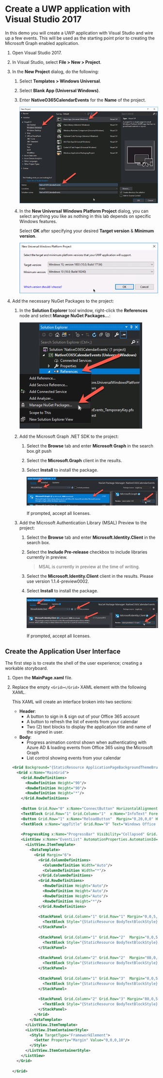 # Create a UWP application with Visual Studio 2017

In this demo you will create a UWP application with Visual Studio and wire up a few events. This will be used as the starting point prior to creating the Microsoft Graph enabled application.

1. Open Visual Studio 2017.
1. In Visual Studio, select **File > New > Project**.
1. In the **New Project** dialog, do the following:
    1. Select **Templates > Windows Universal**.
    1. Select **Blank App (Universal Windows)**.
    1. Enter **NativeO365CalendarEvents** for the **Name** of the project.

          ![Screenshot of creating a new Windows Universal project](../../Images/vs-create-project-01.png)

    1. In the **New Universal Windows Platform Project** dialog, you can select anything you like as nothing in this lab depends on specific Windows features.

        Select **OK** after specifying your desired **Target version** & **Minimum version**.

        ![Screenshot of creating a new Windows Universal project](../../Images/vs-create-project-02.png)

1. Add the necessary NuGet Packages to the project:
    1. In the **Solution Explorer** tool window, right-click the **References** node and select **Manage NuGet Packages...**:

        ![Screenshot selecting Manage NuGet Packages in Visual Studio](../../Images/vs-setup-project-01.png)

    1. Add the Microsoft Graph .NET SDK to the project:
        1. Select the **Browse** tab and enter **Microsoft Graph** in the search box.git push
        1. Select the **Microsoft.Graph** client in the results.
        1. Select **Install** to install the package.

            ![Screenshot installing the Microsoft Graph .NET SDK NuGet package](../../Images/vs-setup-project-02.png)

            If prompted, accept all licenses.

    1. Add the Microsoft Authentication Library (MSAL) Preview to the project:
        1. Select the **Browse** tab and enter **Microsoft.Identity.Client** in the search box.
        1. Select the **Include Pre-release** checkbox to include libraries currently in preview.

            > MSAL is currently in preview at the time of writing.

        1. Select the **Microsoft.Identity.Client** client in the results. Please use version 1.1.4-preview0002.
        1. Select **Install** to install the package.

            ![Screenshot installing the MSAL .NET SDK NuGet package](../../Images/vs-setup-project-03.png)

            If prompted, accept all licenses.

## Create the Application User Interface

The first step is to create the shell of the user experience; creating a workable storyboard.

1. Open the **MainPage.xaml** file.
1. Replace the empty `<Grid></Grid>` XAML element with the following XAML.

    This XAML will create an interface broken into two sections:

      * **Header**:
        * A button to sign in & sign out of your Office 365 account
        * A button to refresh the list of events from your calendar
        * Two (2) text blocks to display the application title and name of the signed in user.
      * **Body**:
        * Progress animation control shown when authenticating with Azure AD & loading events from Office 365 using the Microsoft Graph
        * List control showing events from your calendar

    ```xml
    <Grid Background="{StaticResource ApplicationPageBackgroundThemeBrush}">
      <Grid x:Name="MainGrid">
        <Grid.RowDefinitions>
          <RowDefinition Height="90"/>
          <RowDefinition Height="90"/>
          <RowDefinition Height="*"/>
        </Grid.RowDefinitions>

        <Button Grid.Row="0" x:Name="ConnectButton" HorizontalAlignment="Right" Content="Connect" FontSize="14.667" Click="ConnectButton_Click" Height="40" Width="100" Background="Transparent" FontWeight="SemiBold" Foreground="White" BorderBrush="White"/>
        <TextBlock Grid.Row="1" Grid.Column="1"  x:Name="InfoText" Foreground="White" VerticalAlignment="Center" HorizontalAlignment="Left" FontSize="{ThemeResource TextStyleLargeFontSize}" TextWrapping="Wrap" Width="750" Margin="0,10"/>
        <Button Grid.Row="1" x:Name="ReloadButton"  Margin="0,20,0,0" HorizontalAlignment="Center" VerticalAlignment="Top" Content="Load Events" FontSize="14.667"  Click="ReloadButton_Click" Height="40" Width="100" Background="Transparent" FontWeight="SemiBold" Foreground="White" BorderBrush="White"/>
        <TextBlock x:Name="appTitle" Grid.Row="0" Text="Windows Office 365 Calendar Events" HorizontalAlignment="Center" VerticalAlignment="Bottom" FontSize="36" Style="{StaticResource HeaderTextBlockStyle}" Foreground="White" />

        <ProgressRing x:Name="ProgressBar" Visibility="Collapsed" Grid.Row="2" IsActive="True" Width="50" Height="50" Foreground="White" />
        <ListView x:Name="EventList" AutomationProperties.AutomationId="EventListView" AutomationProperties.Name="Items" TabIndex="1" Grid.Row="2" Margin="50,0,0,0" Padding="120,0,0,60" IsSwipeEnabled="False" SelectionMode="Single">
          <ListView.ItemTemplate>
            <DataTemplate>
              <Grid Margin="6">
                <Grid.ColumnDefinitions>
                  <ColumnDefinition Width="Auto"/>
                  <ColumnDefinition Width="*"/>
                </Grid.ColumnDefinitions>
                <Grid.RowDefinitions>
                  <RowDefinition Height="Auto"/>
                  <RowDefinition Height="Auto"/>
                  <RowDefinition Height="Auto"/>
                  <RowDefinition Height="*"/>
                </Grid.RowDefinitions>

                <StackPanel Grid.Column="1" Grid.Row="1" Margin="0,0,5,0">
                  <TextBlock Style="{StaticResource BodyTextBlockStyle}" Text="{Binding Subject}" TextWrapping="NoWrap" MaxHeight="40"  FontSize="20" Foreground="White"/>
                </StackPanel>

                <StackPanel Grid.Column="1" Grid.Row="2"  Margin="0,0,5,0">
                  <TextBlock Style="{StaticResource BodyTextBlockStyle}" Text="Start Time: " TextWrapping="NoWrap" MaxHeight="40" FontSize="16"  Foreground="White"/>
                </StackPanel>

                <StackPanel Grid.Column="2" Grid.Row="2"  Margin="80,0,5,0">
                  <TextBlock Style="{StaticResource BodyTextBlockStyle}" Text="{Binding Start}" TextWrapping="NoWrap" MaxHeight="40" FontSize="16"  Foreground="White"/>
                </StackPanel>

                <StackPanel Grid.Column="1" Grid.Row="3"  Margin="0,0,5,0">
                  <TextBlock Style="{StaticResource BodyTextBlockStyle}" Text="End Time: " TextWrapping="NoWrap" MaxHeight="40" FontSize="16"  Foreground="White"/>
                </StackPanel>

                <StackPanel Grid.Column="2" Grid.Row="3" Margin="80,0,5,0">
                  <TextBlock Style="{StaticResource BodyTextBlockStyle}" Text="{Binding End}" TextWrapping="NoWrap" MaxHeight="40" FontSize="16"  Foreground="White"/>
                </StackPanel>
              </Grid>
            </DataTemplate>
          </ListView.ItemTemplate>
          <ListView.ItemContainerStyle>
            <Style TargetType="FrameworkElement">
              <Setter Property="Margin" Value="0,0,0,10"/>
            </Style>
          </ListView.ItemContainerStyle>
        </ListView>
      </Grid>

    </Grid>
    ```